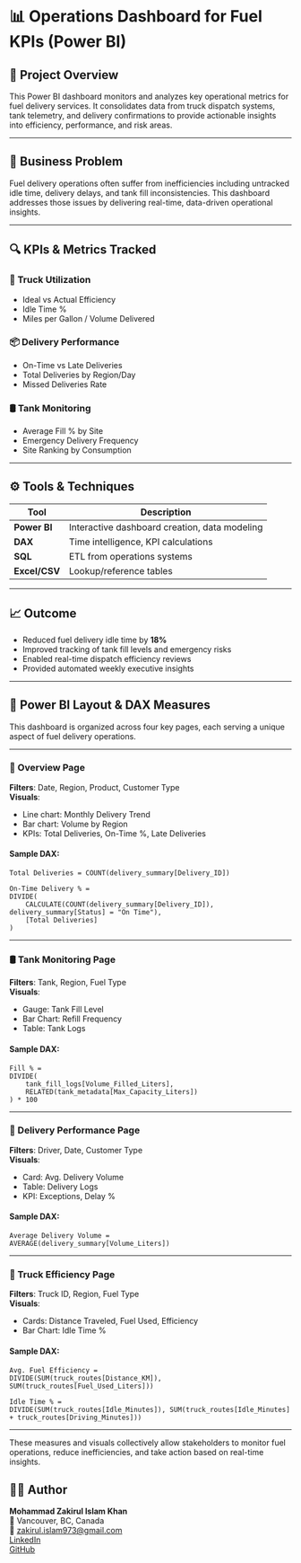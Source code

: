 # 📊 Operations Dashboard for Fuel KPIs (Power BI)

## 🧭 Project Overview

This Power BI dashboard monitors and analyzes key operational metrics for fuel delivery services. It consolidates data from truck dispatch systems, tank telemetry, and delivery confirmations to provide actionable insights into efficiency, performance, and risk areas.

---

## 🎯 Business Problem

Fuel delivery operations often suffer from inefficiencies including untracked idle time, delivery delays, and tank fill inconsistencies. This dashboard addresses those issues by delivering real-time, data-driven operational insights.

---

## 🔍 KPIs & Metrics Tracked

### 🚚 Truck Utilization
- Ideal vs Actual Efficiency
- Idle Time %
- Miles per Gallon / Volume Delivered

### 📦 Delivery Performance
- On-Time vs Late Deliveries
- Total Deliveries by Region/Day
- Missed Deliveries Rate

### 🛢️ Tank Monitoring
- Average Fill % by Site
- Emergency Delivery Frequency
- Site Ranking by Consumption

---

## ⚙️ Tools & Techniques

| Tool        | Description                                              |
|-------------|----------------------------------------------------------|
| **Power BI**| Interactive dashboard creation, data modeling            |
| **DAX**     | Time intelligence, KPI calculations                      |
| **SQL**     | ETL from operations systems                              |
| **Excel/CSV**| Lookup/reference tables                                 |

---

## 📈 Outcome

- Reduced fuel delivery idle time by **18%**
- Improved tracking of tank fill levels and emergency risks
- Enabled real-time dispatch efficiency reviews
- Provided automated weekly executive insights

---

## 📐 Power BI Layout & DAX Measures

This dashboard is organized across four key pages, each serving a unique aspect of fuel delivery operations.

---

### 📄 Overview Page
**Filters**: Date, Region, Product, Customer Type  
**Visuals**:
- Line chart: Monthly Delivery Trend
- Bar chart: Volume by Region
- KPIs: Total Deliveries, On-Time %, Late Deliveries

#### Sample DAX:
```DAX
Total Deliveries = COUNT(delivery_summary[Delivery_ID])

On-Time Delivery % = 
DIVIDE(
    CALCULATE(COUNT(delivery_summary[Delivery_ID]), delivery_summary[Status] = "On Time"),
    [Total Deliveries]
)
```

---

### 🛢️ Tank Monitoring Page
**Filters**: Tank, Region, Fuel Type  
**Visuals**:
- Gauge: Tank Fill Level
- Bar Chart: Refill Frequency
- Table: Tank Logs

#### Sample DAX:
```DAX
Fill % = 
DIVIDE(
    tank_fill_logs[Volume_Filled_Liters], 
    RELATED(tank_metadata[Max_Capacity_Liters])
) * 100
```

---

### 🚚 Delivery Performance Page
**Filters**: Driver, Date, Customer Type  
**Visuals**:
- Card: Avg. Delivery Volume
- Table: Delivery Logs
- KPI: Exceptions, Delay %

#### Sample DAX:
```DAX
Average Delivery Volume = 
AVERAGE(delivery_summary[Volume_Liters])
```

---

### 🔧 Truck Efficiency Page
**Filters**: Truck ID, Region, Fuel Type  
**Visuals**:
- Cards: Distance Traveled, Fuel Used, Efficiency
- Bar Chart: Idle Time %

#### Sample DAX:
```DAX
Avg. Fuel Efficiency = 
DIVIDE(SUM(truck_routes[Distance_KM]), SUM(truck_routes[Fuel_Used_Liters]))

Idle Time % = 
DIVIDE(SUM(truck_routes[Idle_Minutes]), SUM(truck_routes[Idle_Minutes] + truck_routes[Driving_Minutes]))
```

---

These measures and visuals collectively allow stakeholders to monitor fuel operations, reduce inefficiencies, and take action based on real-time insights.


## 👨‍💼 Author

**Mohammad Zakirul Islam Khan**  
📍 Vancouver, BC, Canada  
📧 zakirul.islam973@gmail.com  
[LinkedIn](https://www.linkedin.com/in/mzik)  
[GitHub](https://github.com/data-analyst-portfolio-web)
